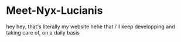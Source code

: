 # Meet-Nyx-Lucianis
hey hey, that's literally my website hehe that i'll keep developping and taking care of, on a daily basis
